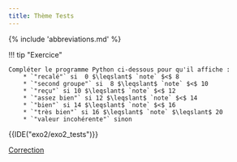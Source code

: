 ```yaml
---
title: Thème Tests
---
```


{% include 'abbreviations.md' %}


!!! tip "Exercice"

    Compléter le programme Python ci-dessous pour qu'il affiche :
        * `"recalé"` si  0 $\leqslant$ `note` $<$ 8
        * `"second groupe"` si  8 $\leqslant$ `note` $<$ 10
        * `"reçu"` si 10 $\leqslant$ `note` $<$ 12
        * `"assez bien"` si 12 $\leqslant$ `note` $<$ 14
        * `"bien"` si 14 $\leqslant$ `note` $<$ 16
        * `"très bien"` si 16 $\leqslant$ `note` $\leqslant$ 20
        * `"valeur incohérente"` sinon
    


{{IDE("exo2/exo2_tests")}} 



[Correction](scripts/exo2/corr_exo2_tests.py)